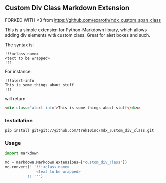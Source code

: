 ## Custom Div Class Markdown Extension

FORKED WITH <3 from https://github.com/exaroth/mdx_custom_span_class

This is a simple extension for Python-Markdown library, which allows adding div elements with custom class. Great for alert boxes and such.

The syntax is:
```
!!!<class name>
<text to be wrapped>
!!!
```
For instance:

```shell
!!!alert-info
This is some things about stuff
!!!
```
will return

```html
<div class="alert-info">This is some things about stuff</div>
```


### Installation

```shell
pip install git+git://github.com/trek10inc/mdx_custom_div_class.git
```

### Usage

```python
import markdown

md = markdown.Markdown(extensions=["custom_div_class"])
md.convert('''!!!<class name>
              <text to be wrapped>
          !!!''')

```

